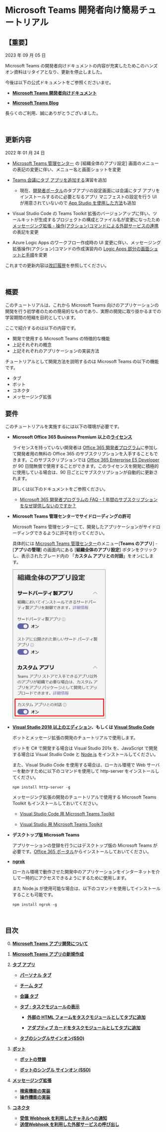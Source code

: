 # Microsoft Teams 開発者向け簡易チュートリアル

## 【重要】

2023 年 09 月 05 日

Microsoft Teams の開発者向けドキュメントの内容が充実したためこのハンズオン資料はリタイアとなり、更新を停止しました。

今後は以下の公式ドキュメントをご参照くださいませ。

* [**Microsoft Teams 開発者向けドキュメント**](https://learn.microsoft.com/ja-jp/microsoftteams/platform/mstdd-landing)

* [**Microsoft Teams Blog**](https://techcommunity.microsoft.com/t5/microsoft-teams-blog/bg-p/MicrosoftTeamsBlog)

長らくのご利用、誠にありがとうございました。

<br>

## 更新内容

2022 年 01 月 24 日

- [Microsoft Teams 管理センター](https://admin.teams.microsoft.com/) の \[組織全体のアプリ設定\] 画面のメニューの表記の変更に伴い、メニュー名と画面ショットを変更 

- [Teams 会議にタブ アプリを追加する](Ex02.md#%E4%BC%9A%E8%AD%B0-%E3%82%BF%E3%83%96%E3%81%A8%E3%81%97%E3%81%A6%E8%BF%BD%E5%8A%A0)演習を追加

    - 現在、[開発者ポータル](https://dev.teams.microsoft.com/)のタブアプリの設定画面には会議にタブ アプリをインストールするのに必要となるアプリ マニフェストの設定を行う UI が用意されていないので [App Studio を使用した方法](opt/use_appStudio.md#app-studio-%E3%81%A7%E3%81%AE%E4%BC%9A%E8%AD%B0%E3%82%BF%E3%83%96%E3%81%AE%E8%BF%BD%E5%8A%A0)も追加

- Visual Studio Code の Teams Toolkit 拡張のバージョンアップに伴い、ツールキットが生成するプロジェクトの構成とファイル名が変更になったため[メッセージング拡張 - 操作(アクション)コマンドによる外部サービスの連携](Ex04.md#%E3%82%BF%E3%82%B9%E3%82%AF-2--%E3%83%A1%E3%83%83%E3%82%BB%E3%83%BC%E3%82%B8%E3%83%B3%E3%82%B0%E6%8B%A1%E5%BC%B5---%E6%93%8D%E4%BD%9C%E3%82%A2%E3%82%AF%E3%82%B7%E3%83%A7%E3%83%B3%E3%82%B3%E3%83%9E%E3%83%B3%E3%83%89%E3%81%AB%E3%82%88%E3%82%8B%E5%A4%96%E9%83%A8%E3%82%B5%E3%83%BC%E3%83%93%E3%82%B9%E3%81%AE%E9%80%A3%E6%90%BA) の表記を変更

- Azure Logic Apps のワークフロー作成時の UI 変更に伴い、メッセージング拡張操作(アクション)コマンドの作成演習内の [Logic Apps 部分の画面ショットと手順](Ex04.md#azure-logic-apps%E7%B7%A8)を変更 

これまでの更新内容は[改訂履歴](changelog.md)を参照してください。

<br >


## 概要
このチュートリアルは、これから Microsoft Teams 向けのアプリケーションの開発を行う初学者のための簡易的なものであり、実際の開発に取り掛かるまでの学習期間の短縮を目的としています。

ここで紹介するのは以下の内容です。
* 開発で使用する Microsoft Teams の特徴的な機能 
* 上記それぞれの概念
* 上記それぞれのアプリケーションの実装方法

チュートリアルとして開発方法を説明するのは Microsoft Teams の以下の機能です。
* タブ
* ボット
* コネクタ
* メッセージング拡張

## 要件
このチュートリアルを実施するには以下の環境が必要です。

* **Microsoft Office 365 Business Premium 以上の[ライセンス](https://products.office.com/ja-JP/compare-all-microsoft-office-products-b?tab=2)**

    ライセンスを持っていない開発者は [Office 365 開発者プログラム](https://developer.microsoft.com/ja-JP/office/dev-program
)に参加して開発者用の無料の Office 365 のサブスクリプションを入手することもできます。このサブスクリプションでは [Office 365 Enterprise E5 Developer](https://docs.microsoft.com/ja-jp/office/developer-program/office-365-developer-program-get-started) が 90 日間無償で使用することができます。このライセンスを開発に積極的に使用している場合は、90 日ごとにサブスクリプションが自動的に更新されます。

    詳しくは以下のドキュメントをご参照ください。

    * [Microsoft 365 開発者プログラムの FAQ - 1 年間のサブスクリプションをなぜ提供しないのですか？](https://docs.microsoft.com/ja-jp/office/developer-program/microsoft-365-developer-program-faq#renew-subscription)

* **Microsoft Teams 管理センターでサイドローディングの許可**

    Microsoft Teams 管理センターにて、開発したアプリケーションがサイドローディングできるように許可を行ってください。
    
    具体的には [Microsoft Teams 管理センター](https://admin.teams.microsoft.com/)のメニュー\[**Teams のアプリ**\] - \[**アプリの管理**\] の画面内にある \[**組織全体のアプリ設定**\] ボタンをクリックし、表示されたブレード内の 「**カスタム アプリとの対話**」をオンにします。

    <img src="images/22Jan_allowCustomApp.png" width="300">


* **[Visual Studio 2018 以上のエディション](https://visualstudio.microsoft.com/ja/vs/)、もしくは [Visual Studio Code](https://code.visualstudio.com/Download)**

    ボットとメッセージ拡張の開発のチュートリアルで使用します。

    ボットを C# で開発する場合は Visual Studio 201x を、JavaScript で開発する場合は Visual Studio Code と [Node.js](https://nodejs.org/en/) をインストールしてください。

    また、Visual Studio Code を使用する場合は、ローカル環境で Web サーバーを動かすために以下のコマンドを使用して http-server をインストールしてください。

    ```
    npm install http-server -g
    ```

    メッセージング拡張の開発のチュートリアルで使用する Microsoft Teams Toolkit もインストールしておいてください。

    * [Visual Studio Code 用 Microsoft Teams Toolkit](https://marketplace.visualstudio.com/items?itemName=TeamsDevApp.ms-teams-vscode-extension)

    * [Visual Studio 用 Microsoft Teams Toolkit](https://marketplace.visualstudio.com/items?itemName=TeamsDevApp.vsteamstemplate)


* **デスクトップ版 Microsoft Teams**

    アプリケーションの登録を行うにはデスクトップ版の Microsoft Teams が必要です。[Office 365 ポータル](https://www.office.com/?)からインストールしておいてください。

* **[ngrok](https://ngrok.com/download)**

    ローカル環境で動作させた開発中のアプリケーションをインターネットを介して一時的にアクセスできるようにするために使用します。

    また Node.js が使用可能な場合は、以下のコマンドを使用してインストールすることも可能です。

    ```
    npm install ngrok -g
    ```

<br />

## 目次
0. [**Microsoft Teams アプリ開発について**](Intro.md)

1. [**Microsoft Teams アプリの新規作成**](Ex01.md)

    
2. [**タブ アプリ**](Ex02.md)
    * [**パーソナル タブ**](Ex02.md#%E3%82%BF%E3%82%B9%E3%82%AF-1--%E3%83%91%E3%83%BC%E3%82%BD%E3%83%8A%E3%83%AB-%E9%9D%99%E7%9A%84-%E3%82%BF%E3%83%96%E3%81%AE%E8%BF%BD%E5%8A%A0)


    * [**チーム タブ**](Ex02.md#%E3%82%BF%E3%82%B9%E3%82%AF-2--%E3%83%81%E3%83%BC%E3%83%A0-%E6%A7%8B%E6%88%90%E5%8F%AF%E8%83%BD-%E3%82%BF%E3%83%96%E3%81%AE%E8%BF%BD%E5%8A%A0)

    * [**会議 タブ**](Ex02.md#%E4%BC%9A%E8%AD%B0-%E3%82%BF%E3%83%96%E3%81%A8%E3%81%97%E3%81%A6%E8%BF%BD%E5%8A%A0)


    * [**タブ : タスクモジュールの表示**](Ex02.md#%E3%82%BF%E3%82%B9%E3%82%AF-3-%E3%82%BF%E3%83%96%E3%81%A7%E3%81%AE%E3%82%BF%E3%82%B9%E3%82%AF-%E3%83%A2%E3%82%B8%E3%83%A5%E3%83%BC%E3%83%AB%E3%81%AE%E8%A1%A8%E7%A4%BA)

        * [**外部の HTML フォームをタスクモジュールとしてタブに追加**](Ex02.md#%E3%82%BF%E3%82%B9%E3%82%AF-3-1--%E5%A4%96%E9%83%A8%E3%81%AE-html-%E3%83%95%E3%82%A9%E3%83%BC%E3%83%A0%E3%82%92%E3%82%BF%E3%82%B9%E3%82%AF%E3%83%A2%E3%82%B8%E3%83%A5%E3%83%BC%E3%83%AB%E3%81%A8%E3%81%97%E3%81%A6%E3%82%BF%E3%83%96%E3%81%AB%E8%BF%BD%E5%8A%A0)

        * [**アダプティブ カードをタスクモジュールとしてタブに追加**](Ex02.md#%E3%82%BF%E3%82%B9%E3%82%AF-3-2--actibity-card-%E3%82%92%E3%82%BF%E3%82%B9%E3%82%AF%E3%83%A2%E3%82%B8%E3%83%A5%E3%83%BC%E3%83%AB%E3%81%A8%E3%81%97%E3%81%A6%E3%82%BF%E3%83%96%E3%81%AB%E8%BF%BD%E5%8A%A0)
    
    * [**タブのシングルサインオン(SSO)**](Ex02-SSO.md)

    
3. [**ボット**](Ex03.md)
    * [**ボットの登録**](Ex03.md#%E3%83%9C%E3%83%83%E3%83%88%E3%81%AE%E7%99%BB%E9%8C%B2)

    * [**ボットのシングル サインオン (SSO)**](Ex03-SSO.md)
    
4. [**メッセージング拡張**](Ex04.md)
    * [**検索機能の実装**](Ex04.md#%E3%82%BF%E3%82%B9%E3%82%AF-1--%E3%83%A1%E3%83%83%E3%82%BB%E3%83%BC%E3%82%B8%E3%83%B3%E3%82%B0%E6%8B%A1%E5%BC%B5---wikipedia-%E6%A4%9C%E7%B4%A2%E6%A9%9F%E8%83%BD%E3%81%AE%E5%AE%9F%E8%A3%85)
    * [**操作機能の実装**](Ex04.md#%E3%82%BF%E3%82%B9%E3%82%AF-2--%E3%83%A1%E3%83%83%E3%82%BB%E3%83%BC%E3%82%B8%E3%83%B3%E3%82%B0%E6%8B%A1%E5%BC%B5---%E6%93%8D%E4%BD%9C%E3%82%A2%E3%82%AF%E3%82%B7%E3%83%A7%E3%83%B3%E3%82%B3%E3%83%9E%E3%83%B3%E3%83%89%E3%81%AB%E3%82%88%E3%82%8B%E5%A4%96%E9%83%A8%E3%82%B5%E3%83%BC%E3%83%93%E3%82%B9%E3%81%AE%E9%80%A3%E6%90%BA)
    
5. [**コネクタ**](Ex06.md)
    * [**受信 Webhook を利用したチャネルへの通知**](Ex06.md#%E3%82%BF%E3%82%B9%E3%82%AF-1--incomming-webhook-%E3%82%92%E5%88%A9%E7%94%A8%E3%81%97%E3%81%9F%E3%83%81%E3%83%A3%E3%83%8D%E3%83%AB%E3%81%B8%E3%81%AE%E9%80%9A%E7%9F%A5)
    * [**送信Webhook を利用した外部サービスの呼び出し**](Ex06.md#%E3%82%BF%E3%82%B9%E3%82%AF-2--%E9%80%81%E4%BF%A1outgoing-webhook-%E3%82%92%E5%88%A9%E7%94%A8%E3%81%97%E3%81%9F%E5%A4%96%E9%83%A8%E3%82%B5%E3%83%BC%E3%83%93%E3%82%B9%E3%81%AE%E5%91%BC%E3%81%B3%E5%87%BA%E3%81%97)


